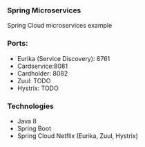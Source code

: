 ### Spring Microservices
Spring Cloud microservices example

### Ports:
- Eurika (Service Discovery): 8761
- Cardservice:8081
- Cardholder: 8082
- Zuul: TODO
- Hystrix: TODO

### Technologies
- Java 8
- Spring Boot
- Spring Cloud Netflix (Eurika, Zuul, Hystrix)




